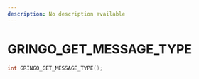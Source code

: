 ```yaml
---
description: No description available 
---
```


# GRINGO_GET_MESSAGE_TYPE

```cpp
int GRINGO_GET_MESSAGE_TYPE();
```